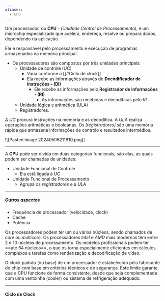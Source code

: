 ```yaml
---
aliases:
  - CPU
---
```

Um processador, ou **CPU** - *(Unidade Central de Processamento)*, é um microchip especializado que acelera, endereça, resolve ou prepara dados, dependendo da aplicação. 

Ele é responsável pelo processamento e execução de programas armazenados na memória principal.

- Os processadores são compostos por três unidades principais: 
	- Unidade de controle (UC) 
		- Varia conforme o [[#Ciclo de clock]]
		- Ela recebe as informações através do **Decodificador de Instruções - (DI)**
			- Ele recebe as informações pelo **Registrador de Informações - (RI)**
				- As informações são recebidas e decodificas pelo *RI*
	- Unidade lógica e aritmética (ULA)
	- Registradores.

A *UC* procura instruções na memória e as decodifica. A *ULA* realiza operações aritméticas e booleanas. Os *[registradores]* são uma memória rápida que armazena informações de controlo e resultados intermédios.

![[Pasted image 20240506211810.png]]

---

A **CPU** pode ser divida em duas categorias funcionais, são elas, as quais podem ser chamadas de unidades:
- Unidade Funcional de Controle
	- Ela está ligada à *UC*
- Unidade Funcional de Processamento
	- Agrupa os *registradores* e a *ULA*


----
##### Outros aspectos

- Frequência de processador (velocidade, clock)
- Cache
- Potência

Os processadores podem ter um ou vários núcleos, sendo chamados de *core* ou *multicore*. Os processadores *Intel* e *AMD* mais modernos têm entre 2 e 10 núcleos de processamento. Os modelos profissionais podem ter ==até 64 núcleos==, o que os torna especialmente eficientes em cálculos complexos e tarefas como renderização e decodificação de vídeo.

O clock padrão (ou base) de um processador é estabelecido pelo fabricante do chip com base em critérios técnicos e de segurança. Este limite garante que a CPU funcione de forma consistente, desde que seja complementada com uma ventoinha (cooler) ou sistema de refrigeração adequado.

--- 
#### Ciclo de Clock

